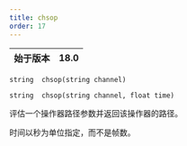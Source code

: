 ```yaml
---
title: chsop
order: 17
---
```

| 始于版本 | 18.0 |
| --- | --- |

`string  chsop(string channel)`

`string  chsop(string channel, float time)`

评估一个操作器路径参数并返回该操作器的路径。

时间以秒为单位指定，而不是帧数。